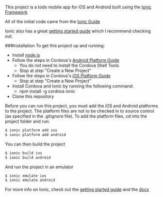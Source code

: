 This project is a todo mobile app for iOS and Android built using the [Ionic Framework](http://ionicframework.com/)

All of the initial code came from the [Ionic Guide](http://ionicframework.com/docs/guide/)

Ionic also has a great [getting started guide](http://ionicframework.com/getting-started/) which I recommend checking out.

###Installation
To get this project up and running:
* Install [node.js](http://nodejs.org/)
* Follow the steps in Cordova's [Android Platform Guide](http://cordova.apache.org/docs/en/5.0.0/guide_platforms_android_index.md.html#Android%20Platform%20Guide)
  * You do not need to install the Cordova Shell Tools
  * Stop at step "Create a New Project"
* Follow the steps in Cordova's [iOS Platform Guide](http://cordova.apache.org/docs/en/5.0.0/guide_platforms_ios_index.md.html#iOS%20Platform%20Guide)
  * Stop at step "Create a New Project"
* Install Cordova and Ionic by running the following command:
  * npm install -g cordova ionic
* Clone this repository

Before you can run this project, you must add the iOS and Android platforms to the project. The platform files are not to be checked in to source control (as specified in the .gitignore file). To add the platform files, cd into the project folder and run:
```bash
$ ionic platform add ios
$ ionic platform add android
```

You can then build the project
```bash
$ ionic build ios
$ ionic build android
```

And run the project in an emulator
```bash
$ ionic emulate ios
$ ionic emulate android
```

For more info on Ionic, check out the [getting started guide](http://ionicframework.com/getting-started/) and the [docs](http://ionicframework.com/docs/)
